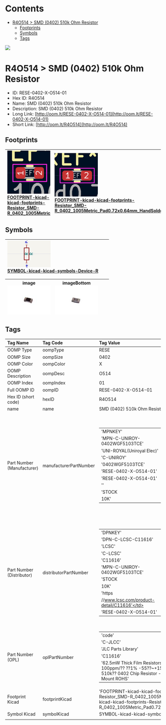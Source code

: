 



Contents
========

* [R4O514 > SMD (0402) 510k Ohm Resistor](#r4o514--smd-0402-510k-ohm-resistor)
	* [Footprints](#footprints)
	* [Symbols](#symbols)
	* [Tags](#tags)
  
![][im]
# R4O514 > SMD (0402) 510k Ohm Resistor

- ID: RESE-0402-X-O514-01
- Hex ID: R4O514
- Name: SMD (0402) 510k Ohm Resistor
- Description: SMD (0402) 510k Ohm Resistor
- Long Link: [http://oom.lt/RESE-0402-X-O514-01](http://oom.lt/RESE-0402-X-O514-01)
- Short Link: [http://oom.lt/R4O514](http://oom.lt/R4O514)

## Footprints
  

|[![](https://raw.githubusercontent.com/oomlout/oomlout_OOMP_eda_V2/main/FOOTPRINT/kicad/kicad-footprints/Resistor_SMD/R_0402_1005Metric/image_140.png)<br>FOOTPRINT-kicad-kicad-footprints-Resistor_SMD-R_0402_1005Metric](https://github.com/oomlout/oomlout_OOMP_eda_V2/tree/main/FOOTPRINT/kicad/kicad-footprints/Resistor_SMD/R_0402_1005Metric/)|[![](https://raw.githubusercontent.com/oomlout/oomlout_OOMP_eda_V2/main/FOOTPRINT/kicad/kicad-footprints/Resistor_SMD/R_0402_1005Metric_Pad0.72x0.64mm_HandSolder/image_140.png)<br>FOOTPRINT-kicad-kicad-footprints-Resistor_SMD-R_0402_1005Metric_Pad0.72x0.64mm_HandSolder](https://github.com/oomlout/oomlout_OOMP_eda_V2/tree/main/FOOTPRINT/kicad/kicad-footprints/Resistor_SMD/R_0402_1005Metric_Pad0.72x0.64mm_HandSolder/)||
| :--- | :--- | :--- |

## Symbols
  

|[![](https://raw.githubusercontent.com/oomlout/oomlout_OOMP_eda_V2/main/SYMBOL/kicad/kicad-symbols/Device/R/image_140.png)<br>SYMBOL-kicad-kicad-symbols-Device-R](https://github.com/oomlout/oomlout_OOMP_eda_V2/tree/main/SYMBOL/kicad/kicad-symbols/Device/R/)|||
| :--- | :--- | :--- |
  

|image<br>[![](https://raw.githubusercontent.com/oomlout/oomlout_OOMP_parts_V2/main/RESE/0402/X/O514/01/image_140.jpg)](https://github.com/oomlout/oomlout_OOMP_parts_V2/tree/main/RESE/0402/X/O514/01/image.jpg)|imageBottom<br>[![](https://raw.githubusercontent.com/oomlout/oomlout_OOMP_parts_V2/main/RESE/0402/X/O514/01/image_BOTTOM_140.jpg)](https://github.com/oomlout/oomlout_OOMP_parts_V2/tree/main/RESE/0402/X/O514/01/image_BOTTOM.jpg)|||
| :---: | :---: | :---: | :---: |

## Tags
  

|Tag Name|Tag Code|Tag Value|
| :--- | :--- | :--- |
|OOMP Type|oompType|RESE|
|OOMP Size|oompSize|0402|
|OOMP Color|oompColor|X|
|OOMP Description|oompDesc|O514|
|OOMP Index|oompIndex|01|
|Full OOMP ID|oompID|RESE-0402-X-O514-01|
|Hex ID (short code)|hexID|R4O514|
|name|name|SMD (0402) 510k Ohm Resistor|
|Part Number (Manufacturer)|manufacturerPartNumber|<table><tr><td>'MPNKEY'</td></tr><tr><td> 'MPN-C-UNIROY-0402WGF5103TCE'</td><td> 'MANUFACTURER'</td></tr><tr><td> 'UNI-ROYAL(Uniroyal Elec)'</td><td> 'MANUCODE'</td></tr><tr><td> 'C-UNIROY'</td><td> 'MPN'</td></tr><tr><td> '0402WGF5103TCE'</td><td> 'OOMPIDPARTIAL'</td></tr><tr><td> 'RESE-0402-X-O514-01'</td><td> 'OOMPID'</td></tr><tr><td> 'RESE-0402-X-O514-01'</td><td> 'LINK'</td></tr><tr><td> ''</td><td> 'tags'</td></tr><tr><td> 'STOCK</td></tr><tr><td>10K'</td></tr></table></td><td> <table><tr><td>'MPNKEY'</td></tr><tr><td> 'MPN-C-UNIROY-0402WGJ0514TCE'</td><td> 'MANUFACTURER'</td></tr><tr><td> 'UNI-ROYAL(Uniroyal Elec)'</td><td> 'MANUCODE'</td></tr><tr><td> 'C-UNIROY'</td><td> 'MPN'</td></tr><tr><td> '0402WGJ0514TCE'</td><td> 'OOMPIDPARTIAL'</td></tr><tr><td> 'RESE-0402-X-O514-01'</td><td> 'OOMPID'</td></tr><tr><td> 'RESE-0402-X-O514-01'</td><td> 'LINK'</td></tr><tr><td> ''</td><td> 'tags'</td></tr><tr><td> 'STOCK</td></tr><tr><td>10K'</td></tr></table></td><td> <table><tr><td>'MPNKEY'</td></tr><tr><td> 'MPN-C-LIZELE-CR0402FF5103G'</td><td> 'MANUFACTURER'</td></tr><tr><td> 'LIZ Elec'</td><td> 'MANUCODE'</td></tr><tr><td> 'C-LIZELE'</td><td> 'MPN'</td></tr><tr><td> 'CR0402FF5103G'</td><td> 'OOMPIDPARTIAL'</td></tr><tr><td> 'RESE-0402-X-O514-01'</td><td> 'OOMPID'</td></tr><tr><td> 'RESE-0402-X-O514-01'</td><td> 'LINK'</td></tr><tr><td> ''</td><td> 'tags'</td></tr><tr><td> 'STOCK</td></tr><tr><td>10K'</td></tr></table></td><td> <table><tr><td>'MPNKEY'</td></tr><tr><td> 'MPN-C-LIZELE-CR0402JF0514G'</td><td> 'MANUFACTURER'</td></tr><tr><td> 'LIZ Elec'</td><td> 'MANUCODE'</td></tr><tr><td> 'C-LIZELE'</td><td> 'MPN'</td></tr><tr><td> 'CR0402JF0514G'</td><td> 'OOMPIDPARTIAL'</td></tr><tr><td> 'RESE-0402-X-O514-01'</td><td> 'OOMPID'</td></tr><tr><td> 'RESE-0402-X-O514-01'</td><td> 'LINK'</td></tr><tr><td> ''</td><td> 'tags'</td></tr><tr><td> 'STOCK</td></tr><tr><td>1K'</td></tr></table></td><td> <table><tr><td>'MPNKEY'</td></tr><tr><td> 'MPN-C-RALEC-RTT025103FTH'</td><td> 'MANUFACTURER'</td></tr><tr><td> 'RALEC'</td><td> 'MANUCODE'</td></tr><tr><td> 'C-RALEC'</td><td> 'MPN'</td></tr><tr><td> 'RTT025103FTH'</td><td> 'OOMPIDPARTIAL'</td></tr><tr><td> 'RESE-0402-X-O514-01'</td><td> 'OOMPID'</td></tr><tr><td> 'RESE-0402-X-O514-01'</td><td> 'LINK'</td></tr><tr><td> ''</td><td> 'tags'</td></tr><tr><td> </td></tr></table></td><td> <table><tr><td>'MPNKEY'</td></tr><tr><td> 'MPN-C-RALEC-RTT02514JTH'</td><td> 'MANUFACTURER'</td></tr><tr><td> 'RALEC'</td><td> 'MANUCODE'</td></tr><tr><td> 'C-RALEC'</td><td> 'MPN'</td></tr><tr><td> 'RTT02514JTH'</td><td> 'OOMPIDPARTIAL'</td></tr><tr><td> 'RESE-0402-X-O514-01'</td><td> 'OOMPID'</td></tr><tr><td> 'RESE-0402-X-O514-01'</td><td> 'LINK'</td></tr><tr><td> ''</td><td> 'tags'</td></tr><tr><td> 'STOCK</td></tr><tr><td>1K'</td></tr></table></td><td> <table><tr><td>'MPNKEY'</td></tr><tr><td> 'MPN-C-KOASPE-RK73B1ETTP514J'</td><td> 'MANUFACTURER'</td></tr><tr><td> 'KOA Speer Elec'</td><td> 'MANUCODE'</td></tr><tr><td> 'C-KOASPE'</td><td> 'MPN'</td></tr><tr><td> 'RK73B1ETTP514J'</td><td> 'OOMPIDPARTIAL'</td></tr><tr><td> 'RESE-0402-X-O514-01'</td><td> 'OOMPID'</td></tr><tr><td> 'RESE-0402-X-O514-01'</td><td> 'LINK'</td></tr><tr><td> ''</td><td> 'tags'</td></tr><tr><td> 'STOCK</td></tr><tr><td>10K'</td></tr></table></td><td> <table><tr><td>'MPNKEY'</td></tr><tr><td> 'MPN-C-YAGEO-RC0402JR-07510KL'</td><td> 'MANUFACTURER'</td></tr><tr><td> 'YAGEO'</td><td> 'MANUCODE'</td></tr><tr><td> 'C-YAGEO'</td><td> 'MPN'</td></tr><tr><td> 'RC0402JR-07510KL'</td><td> 'OOMPIDPARTIAL'</td></tr><tr><td> 'RESE-0402-X-O514-01'</td><td> 'OOMPID'</td></tr><tr><td> 'RESE-0402-X-O514-01'</td><td> 'LINK'</td></tr><tr><td> ''</td><td> 'tags'</td></tr><tr><td> 'STOCK</td></tr><tr><td>10K'</td></tr></table></td><td> <table><tr><td>'MPNKEY'</td></tr><tr><td> 'MPN-C-YAGEO-RC0402FR-07510KL'</td><td> 'MANUFACTURER'</td></tr><tr><td> 'YAGEO'</td><td> 'MANUCODE'</td></tr><tr><td> 'C-YAGEO'</td><td> 'MPN'</td></tr><tr><td> 'RC0402FR-07510KL'</td><td> 'OOMPIDPARTIAL'</td></tr><tr><td> 'RESE-0402-X-O514-01'</td><td> 'OOMPID'</td></tr><tr><td> 'RESE-0402-X-O514-01'</td><td> 'LINK'</td></tr><tr><td> ''</td><td> 'tags'</td></tr><tr><td> 'STOCK</td></tr><tr><td>10K'</td></tr></table></td><td> <table><tr><td>'MPNKEY'</td></tr><tr><td> 'MPN-C-FHGUAN-RC-02K514JT'</td><td> 'MANUFACTURER'</td></tr><tr><td> 'FH (Guangdong Fenghua Advanced Tech)'</td><td> 'MANUCODE'</td></tr><tr><td> 'C-FHGUAN'</td><td> 'MPN'</td></tr><tr><td> 'RC-02K514JT'</td><td> 'OOMPIDPARTIAL'</td></tr><tr><td> 'RESE-0402-X-O514-01'</td><td> 'OOMPID'</td></tr><tr><td> 'RESE-0402-X-O514-01'</td><td> 'LINK'</td></tr><tr><td> ''</td><td> 'tags'</td></tr><tr><td> 'STOCK</td></tr><tr><td>1K'</td></tr></table></td><td> <table><tr><td>'MPNKEY'</td></tr><tr><td> 'MPN-C-FHGUAN-RC-02K5103FT'</td><td> 'MANUFACTURER'</td></tr><tr><td> 'FH (Guangdong Fenghua Advanced Tech)'</td><td> 'MANUCODE'</td></tr><tr><td> 'C-FHGUAN'</td><td> 'MPN'</td></tr><tr><td> 'RC-02K5103FT'</td><td> 'OOMPIDPARTIAL'</td></tr><tr><td> 'RESE-0402-X-O514-01'</td><td> 'OOMPID'</td></tr><tr><td> 'RESE-0402-X-O514-01'</td><td> 'LINK'</td></tr><tr><td> ''</td><td> 'tags'</td></tr><tr><td> 'STOCK</td></tr><tr><td>10K'</td></tr></table></td><td> <table><tr><td>'MPNKEY'</td></tr><tr><td> 'MPN-C-YAGEO-AF0402JR-07510KL'</td><td> 'MANUFACTURER'</td></tr><tr><td> 'YAGEO'</td><td> 'MANUCODE'</td></tr><tr><td> 'C-YAGEO'</td><td> 'MPN'</td></tr><tr><td> 'AF0402JR-07510KL'</td><td> 'OOMPIDPARTIAL'</td></tr><tr><td> 'RESE-0402-X-O514-01'</td><td> 'OOMPID'</td></tr><tr><td> 'RESE-0402-X-O514-01'</td><td> 'LINK'</td></tr><tr><td> ''</td><td> 'tags'</td></tr><tr><td> 'STOCK</td></tr><tr><td>10K'</td></tr></table></td><td> <table><tr><td>'MPNKEY'</td></tr><tr><td> 'MPN-C-YAGEO-AC0402FR-07510KL'</td><td> 'MANUFACTURER'</td></tr><tr><td> 'YAGEO'</td><td> 'MANUCODE'</td></tr><tr><td> 'C-YAGEO'</td><td> 'MPN'</td></tr><tr><td> 'AC0402FR-07510KL'</td><td> 'OOMPIDPARTIAL'</td></tr><tr><td> 'RESE-0402-X-O514-01'</td><td> 'OOMPID'</td></tr><tr><td> 'RESE-0402-X-O514-01'</td><td> 'LINK'</td></tr><tr><td> ''</td><td> 'tags'</td></tr><tr><td> 'STOCK</td></tr><tr><td>10K'</td></tr></table></td><td> <table><tr><td>'MPNKEY'</td></tr><tr><td> 'MPN-C-TAITEC-RM04FTN5103'</td><td> 'MANUFACTURER'</td></tr><tr><td> 'TA-I Tech'</td><td> 'MANUCODE'</td></tr><tr><td> 'C-TAITEC'</td><td> 'MPN'</td></tr><tr><td> 'RM04FTN5103'</td><td> 'OOMPIDPARTIAL'</td></tr><tr><td> 'RESE-0402-X-O514-01'</td><td> 'OOMPID'</td></tr><tr><td> 'RESE-0402-X-O514-01'</td><td> 'LINK'</td></tr><tr><td> ''</td><td> 'tags'</td></tr><tr><td> </td></tr></table></td><td> <table><tr><td>'MPNKEY'</td></tr><tr><td> 'MPN-C-KOASPE-RK73H1ETTP5103F'</td><td> 'MANUFACTURER'</td></tr><tr><td> 'KOA Speer Elec'</td><td> 'MANUCODE'</td></tr><tr><td> 'C-KOASPE'</td><td> 'MPN'</td></tr><tr><td> 'RK73H1ETTP5103F'</td><td> 'OOMPIDPARTIAL'</td></tr><tr><td> 'RESE-0402-X-O514-01'</td><td> 'OOMPID'</td></tr><tr><td> 'RESE-0402-X-O514-01'</td><td> 'LINK'</td></tr><tr><td> ''</td><td> 'tags'</td></tr><tr><td> </td></tr></table></td><td> <table><tr><td>'MPNKEY'</td></tr><tr><td> 'MPN-C-TAITEC-RM04JTN514'</td><td> 'MANUFACTURER'</td></tr><tr><td> 'TA-I Tech'</td><td> 'MANUCODE'</td></tr><tr><td> 'C-TAITEC'</td><td> 'MPN'</td></tr><tr><td> 'RM04JTN514'</td><td> 'OOMPIDPARTIAL'</td></tr><tr><td> 'RESE-0402-X-O514-01'</td><td> 'OOMPID'</td></tr><tr><td> 'RESE-0402-X-O514-01'</td><td> 'LINK'</td></tr><tr><td> ''</td><td> 'tags'</td></tr><tr><td> 'STOCK</td></tr><tr><td>1K'</td></tr></table></td><td> <table><tr><td>'MPNKEY'</td></tr><tr><td> 'MPN-C-WALSIN-WR04X5103FTL'</td><td> 'MANUFACTURER'</td></tr><tr><td> 'Walsin Tech Corp'</td><td> 'MANUCODE'</td></tr><tr><td> 'C-WALSIN'</td><td> 'MPN'</td></tr><tr><td> 'WR04X5103FTL'</td><td> 'OOMPIDPARTIAL'</td></tr><tr><td> 'RESE-0402-X-O514-01'</td><td> 'OOMPID'</td></tr><tr><td> 'RESE-0402-X-O514-01'</td><td> 'LINK'</td></tr><tr><td> ''</td><td> 'tags'</td></tr><tr><td> 'STOCK</td></tr><tr><td>1K'</td></tr></table></td><td> <table><tr><td>'MPNKEY'</td></tr><tr><td> 'MPN-C-WALSIN-WR04X514JTL'</td><td> 'MANUFACTURER'</td></tr><tr><td> 'Walsin Tech Corp'</td><td> 'MANUCODE'</td></tr><tr><td> 'C-WALSIN'</td><td> 'MPN'</td></tr><tr><td> 'WR04X514JTL'</td><td> 'OOMPIDPARTIAL'</td></tr><tr><td> 'RESE-0402-X-O514-01'</td><td> 'OOMPID'</td></tr><tr><td> 'RESE-0402-X-O514-01'</td><td> 'LINK'</td></tr><tr><td> ''</td><td> 'tags'</td></tr><tr><td> </td></tr></table></td><td> <table><tr><td>'MPNKEY'</td></tr><tr><td> 'MPN-C-HKRHON-RCT02510KJLF'</td><td> 'MANUFACTURER'</td></tr><tr><td> 'HKR(Hong Kong Resistors)'</td><td> 'MANUCODE'</td></tr><tr><td> 'C-HKRHON'</td><td> 'MPN'</td></tr><tr><td> 'RCT02510KJLF'</td><td> 'OOMPIDPARTIAL'</td></tr><tr><td> 'RESE-0402-X-O514-01'</td><td> 'OOMPID'</td></tr><tr><td> 'RESE-0402-X-O514-01'</td><td> 'LINK'</td></tr><tr><td> ''</td><td> 'tags'</td></tr><tr><td> </td></tr></table></td><td> <table><tr><td>'MPNKEY'</td></tr><tr><td> 'MPN-C-TAITEC-RMS04FT5103'</td><td> 'MANUFACTURER'</td></tr><tr><td> 'TA-I Tech'</td><td> 'MANUCODE'</td></tr><tr><td> 'C-TAITEC'</td><td> 'MPN'</td></tr><tr><td> 'RMS04FT5103'</td><td> 'OOMPIDPARTIAL'</td></tr><tr><td> 'RESE-0402-X-O514-01'</td><td> 'OOMPID'</td></tr><tr><td> 'RESE-0402-X-O514-01'</td><td> 'LINK'</td></tr><tr><td> ''</td><td> 'tags'</td></tr><tr><td> 'STOCK</td></tr><tr><td>1K'</td></tr></table></td><td> <table><tr><td>'MPNKEY'</td></tr><tr><td> 'MPN-C-YAGEO-AC0402DR-07510KL'</td><td> 'MANUFACTURER'</td></tr><tr><td> 'YAGEO'</td><td> 'MANUCODE'</td></tr><tr><td> 'C-YAGEO'</td><td> 'MPN'</td></tr><tr><td> 'AC0402DR-07510KL'</td><td> 'OOMPIDPARTIAL'</td></tr><tr><td> 'RESE-0402-X-O514-01'</td><td> 'OOMPID'</td></tr><tr><td> 'RESE-0402-X-O514-01'</td><td> 'LINK'</td></tr><tr><td> ''</td><td> 'tags'</td></tr><tr><td> 'STOCK</td></tr><tr><td>10K'</td></tr></table></td><td> <table><tr><td>'MPNKEY'</td></tr><tr><td> 'MPN-C-YAGEO-AC0402JR-07510KL'</td><td> 'MANUFACTURER'</td></tr><tr><td> 'YAGEO'</td><td> 'MANUCODE'</td></tr><tr><td> 'C-YAGEO'</td><td> 'MPN'</td></tr><tr><td> 'AC0402JR-07510KL'</td><td> 'OOMPIDPARTIAL'</td></tr><tr><td> 'RESE-0402-X-O514-01'</td><td> 'OOMPID'</td></tr><tr><td> 'RESE-0402-X-O514-01'</td><td> 'LINK'</td></tr><tr><td> ''</td><td> 'tags'</td></tr><tr><td> 'STOCK</td></tr><tr><td>10K'</td></tr></table></td><td> <table><tr><td>'MPNKEY'</td></tr><tr><td> 'MPN-C-FHGUAN-RC-02W514JT'</td><td> 'MANUFACTURER'</td></tr><tr><td> 'FH (Guangdong Fenghua Advanced Tech)'</td><td> 'MANUCODE'</td></tr><tr><td> 'C-FHGUAN'</td><td> 'MPN'</td></tr><tr><td> 'RC-02W514JT'</td><td> 'OOMPIDPARTIAL'</td></tr><tr><td> 'RESE-0402-X-O514-01'</td><td> 'OOMPID'</td></tr><tr><td> 'RESE-0402-X-O514-01'</td><td> 'LINK'</td></tr><tr><td> ''</td><td> 'tags'</td></tr><tr><td> 'STOCK</td></tr><tr><td>1K'</td></tr></table></td><td> <table><tr><td>'MPNKEY'</td></tr><tr><td> 'MPN-C-FHGUAN-RC-02W5103FT'</td><td> 'MANUFACTURER'</td></tr><tr><td> 'FH (Guangdong Fenghua Advanced Tech)'</td><td> 'MANUCODE'</td></tr><tr><td> 'C-FHGUAN'</td><td> 'MPN'</td></tr><tr><td> 'RC-02W5103FT'</td><td> 'OOMPIDPARTIAL'</td></tr><tr><td> 'RESE-0402-X-O514-01'</td><td> 'OOMPID'</td></tr><tr><td> 'RESE-0402-X-O514-01'</td><td> 'LINK'</td></tr><tr><td> ''</td><td> 'tags'</td></tr><tr><td> </td></tr></table></td><td> <table><tr><td>'MPNKEY'</td></tr><tr><td> 'MPN-C-KAMAYA-RMC10K514FTH'</td><td> 'MANUFACTURER'</td></tr><tr><td> 'KAMAYA'</td><td> 'MANUCODE'</td></tr><tr><td> 'C-KAMAYA'</td><td> 'MPN'</td></tr><tr><td> 'RMC10K514FTH'</td><td> 'OOMPIDPARTIAL'</td></tr><tr><td> 'RESE-0402-X-O514-01'</td><td> 'OOMPID'</td></tr><tr><td> 'RESE-0402-X-O514-01'</td><td> 'LINK'</td></tr><tr><td> ''</td><td> 'tags'</td></tr><tr><td> 'STOCK</td></tr><tr><td>1K'</td></tr></table></td><td> <table><tr><td>'MPNKEY'</td></tr><tr><td> 'MPN-C-TYOHM-RMC0402510K1%N'</td><td> 'MANUFACTURER'</td></tr><tr><td> 'TyoHM'</td><td> 'MANUCODE'</td></tr><tr><td> 'C-TYOHM'</td><td> 'MPN'</td></tr><tr><td> 'RMC0402510K1%N'</td><td> 'OOMPIDPARTIAL'</td></tr><tr><td> 'RESE-0402-X-O514-01'</td><td> 'OOMPID'</td></tr><tr><td> 'RESE-0402-X-O514-01'</td><td> 'LINK'</td></tr><tr><td> ''</td><td> 'tags'</td></tr><tr><td> 'STOCK</td></tr><tr><td>1K'</td></tr></table></td><td> <table><tr><td>'MPNKEY'</td></tr><tr><td> 'MPN-C-RESIST-AECR0402F510KK9'</td><td> 'MANUFACTURER'</td></tr><tr><td> 'Resistor.Today'</td><td> 'MANUCODE'</td></tr><tr><td> 'C-RESIST'</td><td> 'MPN'</td></tr><tr><td> 'AECR0402F510KK9'</td><td> 'OOMPIDPARTIAL'</td></tr><tr><td> 'RESE-0402-X-O514-01'</td><td> 'OOMPID'</td></tr><tr><td> 'RESE-0402-X-O514-01'</td><td> 'LINK'</td></tr><tr><td> ''</td><td> 'tags'</td></tr><tr><td> 'STOCK</td></tr><tr><td>10K'</td></tr></table></td><td> <table><tr><td>'MPNKEY'</td></tr><tr><td> 'MPN-C-RESIST-HPCR0402F510KK9'</td><td> 'MANUFACTURER'</td></tr><tr><td> 'Resistor.Today'</td><td> 'MANUCODE'</td></tr><tr><td> 'C-RESIST'</td><td> 'MPN'</td></tr><tr><td> 'HPCR0402F510KK9'</td><td> 'OOMPIDPARTIAL'</td></tr><tr><td> 'RESE-0402-X-O514-01'</td><td> 'OOMPID'</td></tr><tr><td> 'RESE-0402-X-O514-01'</td><td> 'LINK'</td></tr><tr><td> ''</td><td> 'tags'</td></tr><tr><td> 'STOCK</td></tr><tr><td>10K'</td></tr></table></td><td> <table><tr><td>'MPNKEY'</td></tr><tr><td> 'MPN-C-UNIROY-0402WGD5103TCE'</td><td> 'MANUFACTURER'</td></tr><tr><td> 'UNI-ROYAL(Uniroyal Elec)'</td><td> 'MANUCODE'</td></tr><tr><td> 'C-UNIROY'</td><td> 'MPN'</td></tr><tr><td> '0402WGD5103TCE'</td><td> 'OOMPIDPARTIAL'</td></tr><tr><td> 'RESE-0402-X-O514-01'</td><td> 'OOMPID'</td></tr><tr><td> 'RESE-0402-X-O514-01'</td><td> 'LINK'</td></tr><tr><td> ''</td><td> 'tags'</td></tr><tr><td> 'STOCK</td></tr><tr><td>10K'</td></tr></table></td><td> <table><tr><td>'MPNKEY'</td></tr><tr><td> 'MPN-C-VIKING-CR-02FL6--510K'</td><td> 'MANUFACTURER'</td></tr><tr><td> 'Viking Tech'</td><td> 'MANUCODE'</td></tr><tr><td> 'C-VIKING'</td><td> 'MPN'</td></tr><tr><td> 'CR-02FL6--510K'</td><td> 'OOMPIDPARTIAL'</td></tr><tr><td> 'RESE-0402-X-O514-01'</td><td> 'OOMPID'</td></tr><tr><td> 'RESE-0402-X-O514-01'</td><td> 'LINK'</td></tr><tr><td> ''</td><td> 'tags'</td></tr><tr><td> </td></tr></table></td><td> <table><tr><td>'MPNKEY'</td></tr><tr><td> 'MPN-C-PANASO-ERJ2GEJ514X'</td><td> 'MANUFACTURER'</td></tr><tr><td> 'PANASONIC'</td><td> 'MANUCODE'</td></tr><tr><td> 'C-PANASO'</td><td> 'MPN'</td></tr><tr><td> 'ERJ2GEJ514X'</td><td> 'OOMPIDPARTIAL'</td></tr><tr><td> 'RESE-0402-X-O514-01'</td><td> 'OOMPID'</td></tr><tr><td> 'RESE-0402-X-O514-01'</td><td> 'LINK'</td></tr><tr><td> ''</td><td> 'tags'</td></tr><tr><td> 'STOCK</td></tr><tr><td>10K'</td></tr></table></td><td> <table><tr><td>'MPNKEY'</td></tr><tr><td> 'MPN-C-PANASO-ERJ2RKF5103X'</td><td> 'MANUFACTURER'</td></tr><tr><td> 'PANASONIC'</td><td> 'MANUCODE'</td></tr><tr><td> 'C-PANASO'</td><td> 'MPN'</td></tr><tr><td> 'ERJ2RKF5103X'</td><td> 'OOMPIDPARTIAL'</td></tr><tr><td> 'RESE-0402-X-O514-01'</td><td> 'OOMPID'</td></tr><tr><td> 'RESE-0402-X-O514-01'</td><td> 'LINK'</td></tr><tr><td> ''</td><td> 'tags'</td></tr><tr><td> </td></tr></table></td><td> <table><tr><td>'MPNKEY'</td></tr><tr><td> 'MPN-C-WALSIN-MR04X5103FTL'</td><td> 'MANUFACTURER'</td></tr><tr><td> 'Walsin Tech Corp'</td><td> 'MANUCODE'</td></tr><tr><td> 'C-WALSIN'</td><td> 'MPN'</td></tr><tr><td> 'MR04X5103FTL'</td><td> 'OOMPIDPARTIAL'</td></tr><tr><td> 'RESE-0402-X-O514-01'</td><td> 'OOMPID'</td></tr><tr><td> 'RESE-0402-X-O514-01'</td><td> 'LINK'</td></tr><tr><td> ''</td><td> 'tags'</td></tr><tr><td> 'STOCK</td></tr><tr><td>1K'</td></tr></table></td><td> <table><tr><td>'MPNKEY'</td></tr><tr><td> 'MPN-C-VISHAY-CRCW0402510KFKED'</td><td> 'MANUFACTURER'</td></tr><tr><td> 'Vishay Intertech'</td><td> 'MANUCODE'</td></tr><tr><td> 'C-VISHAY'</td><td> 'MPN'</td></tr><tr><td> 'CRCW0402510KFKED'</td><td> 'OOMPIDPARTIAL'</td></tr><tr><td> 'RESE-0402-X-O514-01'</td><td> 'OOMPID'</td></tr><tr><td> 'RESE-0402-X-O514-01'</td><td> 'LINK'</td></tr><tr><td> ''</td><td> 'tags'</td></tr><tr><td> </td></tr></table></td><td> <table><tr><td>'MPNKEY'</td></tr><tr><td> 'MPN-C-VISHAY-CRCW0402510KJNED'</td><td> 'MANUFACTURER'</td></tr><tr><td> 'Vishay Intertech'</td><td> 'MANUCODE'</td></tr><tr><td> 'C-VISHAY'</td><td> 'MPN'</td></tr><tr><td> 'CRCW0402510KJNED'</td><td> 'OOMPIDPARTIAL'</td></tr><tr><td> 'RESE-0402-X-O514-01'</td><td> 'OOMPID'</td></tr><tr><td> 'RESE-0402-X-O514-01'</td><td> 'LINK'</td></tr><tr><td> ''</td><td> 'tags'</td></tr><tr><td> </td></tr></table></td><td> <table><tr><td>'MPNKEY'</td></tr><tr><td> 'MPN-C-ROHMSE-MCR01MZPF5103'</td><td> 'MANUFACTURER'</td></tr><tr><td> 'ROHM Semicon'</td><td> 'MANUCODE'</td></tr><tr><td> 'C-ROHMSE'</td><td> 'MPN'</td></tr><tr><td> 'MCR01MZPF5103'</td><td> 'OOMPIDPARTIAL'</td></tr><tr><td> 'RESE-0402-X-O514-01'</td><td> 'OOMPID'</td></tr><tr><td> 'RESE-0402-X-O514-01'</td><td> 'LINK'</td></tr><tr><td> ''</td><td> 'tags'</td></tr><tr><td> 'STOCK</td></tr><tr><td>1K'</td></tr></table></td><td> <table><tr><td>'MPNKEY'</td></tr><tr><td> 'MPN-C-PANASO-ERJPA2J514X'</td><td> 'MANUFACTURER'</td></tr><tr><td> 'PANASONIC'</td><td> 'MANUCODE'</td></tr><tr><td> 'C-PANASO'</td><td> 'MPN'</td></tr><tr><td> 'ERJPA2J514X'</td><td> 'OOMPIDPARTIAL'</td></tr><tr><td> 'RESE-0402-X-O514-01'</td><td> 'OOMPID'</td></tr><tr><td> 'RESE-0402-X-O514-01'</td><td> 'LINK'</td></tr><tr><td> ''</td><td> 'tags'</td></tr><tr><td> </td></tr></table></td><td> <table><tr><td>'MPNKEY'</td></tr><tr><td> 'MPN-C-PANASO-ERJPA2F5103X'</td><td> 'MANUFACTURER'</td></tr><tr><td> 'PANASONIC'</td><td> 'MANUCODE'</td></tr><tr><td> 'C-PANASO'</td><td> 'MPN'</td></tr><tr><td> 'ERJPA2F5103X'</td><td> 'OOMPIDPARTIAL'</td></tr><tr><td> 'RESE-0402-X-O514-01'</td><td> 'OOMPID'</td></tr><tr><td> 'RESE-0402-X-O514-01'</td><td> 'LINK'</td></tr><tr><td> ''</td><td> 'tags'</td></tr><tr><td> </td></tr></table></td><td> <table><tr><td>'MPNKEY'</td></tr><tr><td> 'MPN-C-WALSIN-SR04X514JTL'</td><td> 'MANUFACTURER'</td></tr><tr><td> 'Walsin Tech Corp'</td><td> 'MANUCODE'</td></tr><tr><td> 'C-WALSIN'</td><td> 'MPN'</td></tr><tr><td> 'SR04X514JTL'</td><td> 'OOMPIDPARTIAL'</td></tr><tr><td> 'RESE-0402-X-O514-01'</td><td> 'OOMPID'</td></tr><tr><td> 'RESE-0402-X-O514-01'</td><td> 'LINK'</td></tr><tr><td> ''</td><td> 'tags'</td></tr><tr><td> 'STOCK</td></tr><tr><td>1K'</td></tr></table></td><td> <table><tr><td>'MPNKEY'</td></tr><tr><td> 'MPN-C-EVEROH-CR0402F510KQ10Z'</td><td> 'MANUFACTURER'</td></tr><tr><td> 'Ever Ohms Tech'</td><td> 'MANUCODE'</td></tr><tr><td> 'C-EVEROH'</td><td> 'MPN'</td></tr><tr><td> 'CR0402F510KQ10Z'</td><td> 'OOMPIDPARTIAL'</td></tr><tr><td> 'RESE-0402-X-O514-01'</td><td> 'OOMPID'</td></tr><tr><td> 'RESE-0402-X-O514-01'</td><td> 'LINK'</td></tr><tr><td> ''</td><td> 'tags'</td></tr><tr><td> </td></tr></table></td><td> <table><tr><td>'MPNKEY'</td></tr><tr><td> 'MPN-C-EVEROH-CR0402J510KQ10Z'</td><td> 'MANUFACTURER'</td></tr><tr><td> 'Ever Ohms Tech'</td><td> 'MANUCODE'</td></tr><tr><td> 'C-EVEROH'</td><td> 'MPN'</td></tr><tr><td> 'CR0402J510KQ10Z'</td><td> 'OOMPIDPARTIAL'</td></tr><tr><td> 'RESE-0402-X-O514-01'</td><td> 'OOMPID'</td></tr><tr><td> 'RESE-0402-X-O514-01'</td><td> 'LINK'</td></tr><tr><td> ''</td><td> 'tags'</td></tr><tr><td> 'STOCK</td></tr><tr><td>10K'</td></tr></table></td><td> <table><tr><td>'MPNKEY'</td></tr><tr><td> 'MPN-C-UNIROY-NQ02WGF5103TCE'</td><td> 'MANUFACTURER'</td></tr><tr><td> 'UNI-ROYAL(Uniroyal Elec)'</td><td> 'MANUCODE'</td></tr><tr><td> 'C-UNIROY'</td><td> 'MPN'</td></tr><tr><td> 'NQ02WGF5103TCE'</td><td> 'OOMPIDPARTIAL'</td></tr><tr><td> 'RESE-0402-X-O514-01'</td><td> 'OOMPID'</td></tr><tr><td> 'RESE-0402-X-O514-01'</td><td> 'LINK'</td></tr><tr><td> ''</td><td> 'tags'</td></tr><tr><td> </td></tr></table></td><td> <table><tr><td>'MPNKEY'</td></tr><tr><td> 'MPN-C-UNIROY-CQ02WGJ0514TCE'</td><td> 'MANUFACTURER'</td></tr><tr><td> 'UNI-ROYAL(Uniroyal Elec)'</td><td> 'MANUCODE'</td></tr><tr><td> 'C-UNIROY'</td><td> 'MPN'</td></tr><tr><td> 'CQ02WGJ0514TCE'</td><td> 'OOMPIDPARTIAL'</td></tr><tr><td> 'RESE-0402-X-O514-01'</td><td> 'OOMPID'</td></tr><tr><td> 'RESE-0402-X-O514-01'</td><td> 'LINK'</td></tr><tr><td> ''</td><td> 'tags'</td></tr><tr><td> </td></tr></table></td><td> <table><tr><td>'MPNKEY'</td></tr><tr><td> 'MPN-C-YAGEO-AA0402FR-07510KL'</td><td> 'MANUFACTURER'</td></tr><tr><td> 'YAGEO'</td><td> 'MANUCODE'</td></tr><tr><td> 'C-YAGEO'</td><td> 'MPN'</td></tr><tr><td> 'AA0402FR-07510KL'</td><td> 'OOMPIDPARTIAL'</td></tr><tr><td> 'RESE-0402-X-O514-01'</td><td> 'OOMPID'</td></tr><tr><td> 'RESE-0402-X-O514-01'</td><td> 'LINK'</td></tr><tr><td> ''</td><td> 'tags'</td></tr><tr><td> </td></tr></table></td><td> <table><tr><td>'MPNKEY'</td></tr><tr><td> 'MPN-C-TECONN-CRG0402F510K'</td><td> 'MANUFACTURER'</td></tr><tr><td> 'TE Connectivity'</td><td> 'MANUCODE'</td></tr><tr><td> 'C-TECONN'</td><td> 'MPN'</td></tr><tr><td> 'CRG0402F510K'</td><td> 'OOMPIDPARTIAL'</td></tr><tr><td> 'RESE-0402-X-O514-01'</td><td> 'OOMPID'</td></tr><tr><td> 'RESE-0402-X-O514-01'</td><td> 'LINK'</td></tr><tr><td> ''</td><td> 'tags'</td></tr><tr><td> </td></tr></table></td><td> <table><tr><td>'MPNKEY'</td></tr><tr><td> 'MPN-C-PANASO-ERJ-U02D5103X'</td><td> 'MANUFACTURER'</td></tr><tr><td> 'PANASONIC'</td><td> 'MANUCODE'</td></tr><tr><td> 'C-PANASO'</td><td> 'MPN'</td></tr><tr><td> 'ERJ-U02D5103X'</td><td> 'OOMPIDPARTIAL'</td></tr><tr><td> 'RESE-0402-X-O514-01'</td><td> 'OOMPID'</td></tr><tr><td> 'RESE-0402-X-O514-01'</td><td> 'LINK'</td></tr><tr><td> ''</td><td> 'tags'</td></tr><tr><td> </td></tr></table>|
|Part Number (Distributor)|distributorPartNumber|<table><tr><td>'DPNKEY'</td></tr><tr><td> 'DPN-C-LCSC-C11616'</td><td> 'DISTRIBUTOR'</td></tr><tr><td> 'LCSC'</td><td> 'DISTRCODE'</td></tr><tr><td> 'C-LCSC'</td><td> 'DPN'</td></tr><tr><td> 'C11616'</td><td> 'MPN'</td></tr><tr><td> 'MPN-C-UNIROY-0402WGF5103TCE'</td><td> 'TAGS'</td></tr><tr><td> 'STOCK</td></tr><tr><td>10K'</td><td> 'LINK'</td></tr><tr><td> 'https</td></tr><tr><td>//www.lcsc.com/product-detail/C11616'</td><td> 'OOMPID'</td></tr><tr><td> 'RESE-0402-X-O514-01'</td></tr></table></td><td> <table><tr><td>'DPNKEY'</td></tr><tr><td> 'DPN-C-LCSC-C25564'</td><td> 'DISTRIBUTOR'</td></tr><tr><td> 'LCSC'</td><td> 'DISTRCODE'</td></tr><tr><td> 'C-LCSC'</td><td> 'DPN'</td></tr><tr><td> 'C25564'</td><td> 'MPN'</td></tr><tr><td> 'MPN-C-UNIROY-0402WGJ0514TCE'</td><td> 'TAGS'</td></tr><tr><td> 'STOCK</td></tr><tr><td>10K'</td><td> 'LINK'</td></tr><tr><td> 'https</td></tr><tr><td>//www.lcsc.com/product-detail/C25564'</td><td> 'OOMPID'</td></tr><tr><td> 'RESE-0402-X-O514-01'</td></tr></table></td><td> <table><tr><td>'DPNKEY'</td></tr><tr><td> 'DPN-C-LCSC-C100463'</td><td> 'DISTRIBUTOR'</td></tr><tr><td> 'LCSC'</td><td> 'DISTRCODE'</td></tr><tr><td> 'C-LCSC'</td><td> 'DPN'</td></tr><tr><td> 'C100463'</td><td> 'MPN'</td></tr><tr><td> 'MPN-C-LIZELE-CR0402FF5103G'</td><td> 'TAGS'</td></tr><tr><td> 'STOCK</td></tr><tr><td>10K'</td><td> 'LINK'</td></tr><tr><td> 'https</td></tr><tr><td>//www.lcsc.com/product-detail/C100463'</td><td> 'OOMPID'</td></tr><tr><td> 'RESE-0402-X-O514-01'</td></tr></table></td><td> <table><tr><td>'DPNKEY'</td></tr><tr><td> 'DPN-C-LCSC-C100667'</td><td> 'DISTRIBUTOR'</td></tr><tr><td> 'LCSC'</td><td> 'DISTRCODE'</td></tr><tr><td> 'C-LCSC'</td><td> 'DPN'</td></tr><tr><td> 'C100667'</td><td> 'MPN'</td></tr><tr><td> 'MPN-C-LIZELE-CR0402JF0514G'</td><td> 'TAGS'</td></tr><tr><td> 'STOCK</td></tr><tr><td>1K'</td><td> 'LINK'</td></tr><tr><td> 'https</td></tr><tr><td>//www.lcsc.com/product-detail/C100667'</td><td> 'OOMPID'</td></tr><tr><td> 'RESE-0402-X-O514-01'</td></tr></table></td><td> <table><tr><td>'DPNKEY'</td></tr><tr><td> 'DPN-C-LCSC-C103081'</td><td> 'DISTRIBUTOR'</td></tr><tr><td> 'LCSC'</td><td> 'DISTRCODE'</td></tr><tr><td> 'C-LCSC'</td><td> 'DPN'</td></tr><tr><td> 'C103081'</td><td> 'MPN'</td></tr><tr><td> 'MPN-C-RALEC-RTT025103FTH'</td><td> 'TAGS'</td></tr><tr><td> </td><td> 'LINK'</td></tr><tr><td> 'https</td></tr><tr><td>//www.lcsc.com/product-detail/C103081'</td><td> 'OOMPID'</td></tr><tr><td> 'RESE-0402-X-O514-01'</td></tr></table></td><td> <table><tr><td>'DPNKEY'</td></tr><tr><td> 'DPN-C-LCSC-C103088'</td><td> 'DISTRIBUTOR'</td></tr><tr><td> 'LCSC'</td><td> 'DISTRCODE'</td></tr><tr><td> 'C-LCSC'</td><td> 'DPN'</td></tr><tr><td> 'C103088'</td><td> 'MPN'</td></tr><tr><td> 'MPN-C-RALEC-RTT02514JTH'</td><td> 'TAGS'</td></tr><tr><td> 'STOCK</td></tr><tr><td>1K'</td><td> 'LINK'</td></tr><tr><td> 'https</td></tr><tr><td>//www.lcsc.com/product-detail/C103088'</td><td> 'OOMPID'</td></tr><tr><td> 'RESE-0402-X-O514-01'</td></tr></table></td><td> <table><tr><td>'DPNKEY'</td></tr><tr><td> 'DPN-C-LCSC-C131598'</td><td> 'DISTRIBUTOR'</td></tr><tr><td> 'LCSC'</td><td> 'DISTRCODE'</td></tr><tr><td> 'C-LCSC'</td><td> 'DPN'</td></tr><tr><td> 'C131598'</td><td> 'MPN'</td></tr><tr><td> 'MPN-C-KOASPE-RK73B1ETTP514J'</td><td> 'TAGS'</td></tr><tr><td> 'STOCK</td></tr><tr><td>10K'</td><td> 'LINK'</td></tr><tr><td> 'https</td></tr><tr><td>//www.lcsc.com/product-detail/C131598'</td><td> 'OOMPID'</td></tr><tr><td> 'RESE-0402-X-O514-01'</td></tr></table></td><td> <table><tr><td>'DPNKEY'</td></tr><tr><td> 'DPN-C-LCSC-C137861'</td><td> 'DISTRIBUTOR'</td></tr><tr><td> 'LCSC'</td><td> 'DISTRCODE'</td></tr><tr><td> 'C-LCSC'</td><td> 'DPN'</td></tr><tr><td> 'C137861'</td><td> 'MPN'</td></tr><tr><td> 'MPN-C-YAGEO-RC0402JR-07510KL'</td><td> 'TAGS'</td></tr><tr><td> 'STOCK</td></tr><tr><td>10K'</td><td> 'LINK'</td></tr><tr><td> 'https</td></tr><tr><td>//www.lcsc.com/product-detail/C137861'</td><td> 'OOMPID'</td></tr><tr><td> 'RESE-0402-X-O514-01'</td></tr></table></td><td> <table><tr><td>'DPNKEY'</td></tr><tr><td> 'DPN-C-LCSC-C137961'</td><td> 'DISTRIBUTOR'</td></tr><tr><td> 'LCSC'</td><td> 'DISTRCODE'</td></tr><tr><td> 'C-LCSC'</td><td> 'DPN'</td></tr><tr><td> 'C137961'</td><td> 'MPN'</td></tr><tr><td> 'MPN-C-YAGEO-RC0402FR-07510KL'</td><td> 'TAGS'</td></tr><tr><td> 'STOCK</td></tr><tr><td>10K'</td><td> 'LINK'</td></tr><tr><td> 'https</td></tr><tr><td>//www.lcsc.com/product-detail/C137961'</td><td> 'OOMPID'</td></tr><tr><td> 'RESE-0402-X-O514-01'</td></tr></table></td><td> <table><tr><td>'DPNKEY'</td></tr><tr><td> 'DPN-C-LCSC-C140141'</td><td> 'DISTRIBUTOR'</td></tr><tr><td> 'LCSC'</td><td> 'DISTRCODE'</td></tr><tr><td> 'C-LCSC'</td><td> 'DPN'</td></tr><tr><td> 'C140141'</td><td> 'MPN'</td></tr><tr><td> 'MPN-C-FHGUAN-RC-02K514JT'</td><td> 'TAGS'</td></tr><tr><td> 'STOCK</td></tr><tr><td>1K'</td><td> 'LINK'</td></tr><tr><td> 'https</td></tr><tr><td>//www.lcsc.com/product-detail/C140141'</td><td> 'OOMPID'</td></tr><tr><td> 'RESE-0402-X-O514-01'</td></tr></table></td><td> <table><tr><td>'DPNKEY'</td></tr><tr><td> 'DPN-C-LCSC-C140142'</td><td> 'DISTRIBUTOR'</td></tr><tr><td> 'LCSC'</td><td> 'DISTRCODE'</td></tr><tr><td> 'C-LCSC'</td><td> 'DPN'</td></tr><tr><td> 'C140142'</td><td> 'MPN'</td></tr><tr><td> 'MPN-C-FHGUAN-RC-02K5103FT'</td><td> 'TAGS'</td></tr><tr><td> 'STOCK</td></tr><tr><td>10K'</td><td> 'LINK'</td></tr><tr><td> 'https</td></tr><tr><td>//www.lcsc.com/product-detail/C140142'</td><td> 'OOMPID'</td></tr><tr><td> 'RESE-0402-X-O514-01'</td></tr></table></td><td> <table><tr><td>'DPNKEY'</td></tr><tr><td> 'DPN-C-LCSC-C144067'</td><td> 'DISTRIBUTOR'</td></tr><tr><td> 'LCSC'</td><td> 'DISTRCODE'</td></tr><tr><td> 'C-LCSC'</td><td> 'DPN'</td></tr><tr><td> 'C144067'</td><td> 'MPN'</td></tr><tr><td> 'MPN-C-YAGEO-AF0402JR-07510KL'</td><td> 'TAGS'</td></tr><tr><td> 'STOCK</td></tr><tr><td>10K'</td><td> 'LINK'</td></tr><tr><td> 'https</td></tr><tr><td>//www.lcsc.com/product-detail/C144067'</td><td> 'OOMPID'</td></tr><tr><td> 'RESE-0402-X-O514-01'</td></tr></table></td><td> <table><tr><td>'DPNKEY'</td></tr><tr><td> 'DPN-C-LCSC-C144751'</td><td> 'DISTRIBUTOR'</td></tr><tr><td> 'LCSC'</td><td> 'DISTRCODE'</td></tr><tr><td> 'C-LCSC'</td><td> 'DPN'</td></tr><tr><td> 'C144751'</td><td> 'MPN'</td></tr><tr><td> 'MPN-C-YAGEO-AC0402FR-07510KL'</td><td> 'TAGS'</td></tr><tr><td> 'STOCK</td></tr><tr><td>10K'</td><td> 'LINK'</td></tr><tr><td> 'https</td></tr><tr><td>//www.lcsc.com/product-detail/C144751'</td><td> 'OOMPID'</td></tr><tr><td> 'RESE-0402-X-O514-01'</td></tr></table></td><td> <table><tr><td>'DPNKEY'</td></tr><tr><td> 'DPN-C-LCSC-C156113'</td><td> 'DISTRIBUTOR'</td></tr><tr><td> 'LCSC'</td><td> 'DISTRCODE'</td></tr><tr><td> 'C-LCSC'</td><td> 'DPN'</td></tr><tr><td> 'C156113'</td><td> 'MPN'</td></tr><tr><td> 'MPN-C-TAITEC-RM04FTN5103'</td><td> 'TAGS'</td></tr><tr><td> </td><td> 'LINK'</td></tr><tr><td> 'https</td></tr><tr><td>//www.lcsc.com/product-detail/C156113'</td><td> 'OOMPID'</td></tr><tr><td> 'RESE-0402-X-O514-01'</td></tr></table></td><td> <table><tr><td>'DPNKEY'</td></tr><tr><td> 'DPN-C-LCSC-C159992'</td><td> 'DISTRIBUTOR'</td></tr><tr><td> 'LCSC'</td><td> 'DISTRCODE'</td></tr><tr><td> 'C-LCSC'</td><td> 'DPN'</td></tr><tr><td> 'C159992'</td><td> 'MPN'</td></tr><tr><td> 'MPN-C-KOASPE-RK73H1ETTP5103F'</td><td> 'TAGS'</td></tr><tr><td> </td><td> 'LINK'</td></tr><tr><td> 'https</td></tr><tr><td>//www.lcsc.com/product-detail/C159992'</td><td> 'OOMPID'</td></tr><tr><td> 'RESE-0402-X-O514-01'</td></tr></table></td><td> <table><tr><td>'DPNKEY'</td></tr><tr><td> 'DPN-C-LCSC-C162820'</td><td> 'DISTRIBUTOR'</td></tr><tr><td> 'LCSC'</td><td> 'DISTRCODE'</td></tr><tr><td> 'C-LCSC'</td><td> 'DPN'</td></tr><tr><td> 'C162820'</td><td> 'MPN'</td></tr><tr><td> 'MPN-C-TAITEC-RM04JTN514'</td><td> 'TAGS'</td></tr><tr><td> 'STOCK</td></tr><tr><td>1K'</td><td> 'LINK'</td></tr><tr><td> 'https</td></tr><tr><td>//www.lcsc.com/product-detail/C162820'</td><td> 'OOMPID'</td></tr><tr><td> 'RESE-0402-X-O514-01'</td></tr></table></td><td> <table><tr><td>'DPNKEY'</td></tr><tr><td> 'DPN-C-LCSC-C168237'</td><td> 'DISTRIBUTOR'</td></tr><tr><td> 'LCSC'</td><td> 'DISTRCODE'</td></tr><tr><td> 'C-LCSC'</td><td> 'DPN'</td></tr><tr><td> 'C168237'</td><td> 'MPN'</td></tr><tr><td> 'MPN-C-WALSIN-WR04X5103FTL'</td><td> 'TAGS'</td></tr><tr><td> 'STOCK</td></tr><tr><td>1K'</td><td> 'LINK'</td></tr><tr><td> 'https</td></tr><tr><td>//www.lcsc.com/product-detail/C168237'</td><td> 'OOMPID'</td></tr><tr><td> 'RESE-0402-X-O514-01'</td></tr></table></td><td> <table><tr><td>'DPNKEY'</td></tr><tr><td> 'DPN-C-LCSC-C170418'</td><td> 'DISTRIBUTOR'</td></tr><tr><td> 'LCSC'</td><td> 'DISTRCODE'</td></tr><tr><td> 'C-LCSC'</td><td> 'DPN'</td></tr><tr><td> 'C170418'</td><td> 'MPN'</td></tr><tr><td> 'MPN-C-WALSIN-WR04X514JTL'</td><td> 'TAGS'</td></tr><tr><td> </td><td> 'LINK'</td></tr><tr><td> 'https</td></tr><tr><td>//www.lcsc.com/product-detail/C170418'</td><td> 'OOMPID'</td></tr><tr><td> 'RESE-0402-X-O514-01'</td></tr></table></td><td> <table><tr><td>'DPNKEY'</td></tr><tr><td> 'DPN-C-LCSC-C174238'</td><td> 'DISTRIBUTOR'</td></tr><tr><td> 'LCSC'</td><td> 'DISTRCODE'</td></tr><tr><td> 'C-LCSC'</td><td> 'DPN'</td></tr><tr><td> 'C174238'</td><td> 'MPN'</td></tr><tr><td> 'MPN-C-HKRHON-RCT02510KJLF'</td><td> 'TAGS'</td></tr><tr><td> </td><td> 'LINK'</td></tr><tr><td> 'https</td></tr><tr><td>//www.lcsc.com/product-detail/C174238'</td><td> 'OOMPID'</td></tr><tr><td> 'RESE-0402-X-O514-01'</td></tr></table></td><td> <table><tr><td>'DPNKEY'</td></tr><tr><td> 'DPN-C-LCSC-C208906'</td><td> 'DISTRIBUTOR'</td></tr><tr><td> 'LCSC'</td><td> 'DISTRCODE'</td></tr><tr><td> 'C-LCSC'</td><td> 'DPN'</td></tr><tr><td> 'C208906'</td><td> 'MPN'</td></tr><tr><td> 'MPN-C-TAITEC-RMS04FT5103'</td><td> 'TAGS'</td></tr><tr><td> 'STOCK</td></tr><tr><td>1K'</td><td> 'LINK'</td></tr><tr><td> 'https</td></tr><tr><td>//www.lcsc.com/product-detail/C208906'</td><td> 'OOMPID'</td></tr><tr><td> 'RESE-0402-X-O514-01'</td></tr></table></td><td> <table><tr><td>'DPNKEY'</td></tr><tr><td> 'DPN-C-LCSC-C226720'</td><td> 'DISTRIBUTOR'</td></tr><tr><td> 'LCSC'</td><td> 'DISTRCODE'</td></tr><tr><td> 'C-LCSC'</td><td> 'DPN'</td></tr><tr><td> 'C226720'</td><td> 'MPN'</td></tr><tr><td> 'MPN-C-YAGEO-AC0402DR-07510KL'</td><td> 'TAGS'</td></tr><tr><td> 'STOCK</td></tr><tr><td>10K'</td><td> 'LINK'</td></tr><tr><td> 'https</td></tr><tr><td>//www.lcsc.com/product-detail/C226720'</td><td> 'OOMPID'</td></tr><tr><td> 'RESE-0402-X-O514-01'</td></tr></table></td><td> <table><tr><td>'DPNKEY'</td></tr><tr><td> 'DPN-C-LCSC-C227388'</td><td> 'DISTRIBUTOR'</td></tr><tr><td> 'LCSC'</td><td> 'DISTRCODE'</td></tr><tr><td> 'C-LCSC'</td><td> 'DPN'</td></tr><tr><td> 'C227388'</td><td> 'MPN'</td></tr><tr><td> 'MPN-C-YAGEO-AC0402JR-07510KL'</td><td> 'TAGS'</td></tr><tr><td> 'STOCK</td></tr><tr><td>10K'</td><td> 'LINK'</td></tr><tr><td> 'https</td></tr><tr><td>//www.lcsc.com/product-detail/C227388'</td><td> 'OOMPID'</td></tr><tr><td> 'RESE-0402-X-O514-01'</td></tr></table></td><td> <table><tr><td>'DPNKEY'</td></tr><tr><td> 'DPN-C-LCSC-C258135'</td><td> 'DISTRIBUTOR'</td></tr><tr><td> 'LCSC'</td><td> 'DISTRCODE'</td></tr><tr><td> 'C-LCSC'</td><td> 'DPN'</td></tr><tr><td> 'C258135'</td><td> 'MPN'</td></tr><tr><td> 'MPN-C-FHGUAN-RC-02W514JT'</td><td> 'TAGS'</td></tr><tr><td> 'STOCK</td></tr><tr><td>1K'</td><td> 'LINK'</td></tr><tr><td> 'https</td></tr><tr><td>//www.lcsc.com/product-detail/C258135'</td><td> 'OOMPID'</td></tr><tr><td> 'RESE-0402-X-O514-01'</td></tr></table></td><td> <table><tr><td>'DPNKEY'</td></tr><tr><td> 'DPN-C-LCSC-C321537'</td><td> 'DISTRIBUTOR'</td></tr><tr><td> 'LCSC'</td><td> 'DISTRCODE'</td></tr><tr><td> 'C-LCSC'</td><td> 'DPN'</td></tr><tr><td> 'C321537'</td><td> 'MPN'</td></tr><tr><td> 'MPN-C-FHGUAN-RC-02W5103FT'</td><td> 'TAGS'</td></tr><tr><td> </td><td> 'LINK'</td></tr><tr><td> 'https</td></tr><tr><td>//www.lcsc.com/product-detail/C321537'</td><td> 'OOMPID'</td></tr><tr><td> 'RESE-0402-X-O514-01'</td></tr></table></td><td> <table><tr><td>'DPNKEY'</td></tr><tr><td> 'DPN-C-LCSC-C323637'</td><td> 'DISTRIBUTOR'</td></tr><tr><td> 'LCSC'</td><td> 'DISTRCODE'</td></tr><tr><td> 'C-LCSC'</td><td> 'DPN'</td></tr><tr><td> 'C323637'</td><td> 'MPN'</td></tr><tr><td> 'MPN-C-KAMAYA-RMC10K514FTH'</td><td> 'TAGS'</td></tr><tr><td> 'STOCK</td></tr><tr><td>1K'</td><td> 'LINK'</td></tr><tr><td> 'https</td></tr><tr><td>//www.lcsc.com/product-detail/C323637'</td><td> 'OOMPID'</td></tr><tr><td> 'RESE-0402-X-O514-01'</td></tr></table></td><td> <table><tr><td>'DPNKEY'</td></tr><tr><td> 'DPN-C-LCSC-C325572'</td><td> 'DISTRIBUTOR'</td></tr><tr><td> 'LCSC'</td><td> 'DISTRCODE'</td></tr><tr><td> 'C-LCSC'</td><td> 'DPN'</td></tr><tr><td> 'C325572'</td><td> 'MPN'</td></tr><tr><td> 'MPN-C-TYOHM-RMC0402510K1%N'</td><td> 'TAGS'</td></tr><tr><td> 'STOCK</td></tr><tr><td>1K'</td><td> 'LINK'</td></tr><tr><td> 'https</td></tr><tr><td>//www.lcsc.com/product-detail/C325572'</td><td> 'OOMPID'</td></tr><tr><td> 'RESE-0402-X-O514-01'</td></tr></table></td><td> <table><tr><td>'DPNKEY'</td></tr><tr><td> 'DPN-C-LCSC-C328323'</td><td> 'DISTRIBUTOR'</td></tr><tr><td> 'LCSC'</td><td> 'DISTRCODE'</td></tr><tr><td> 'C-LCSC'</td><td> 'DPN'</td></tr><tr><td> 'C328323'</td><td> 'MPN'</td></tr><tr><td> 'MPN-C-RESIST-AECR0402F510KK9'</td><td> 'TAGS'</td></tr><tr><td> 'STOCK</td></tr><tr><td>10K'</td><td> 'LINK'</td></tr><tr><td> 'https</td></tr><tr><td>//www.lcsc.com/product-detail/C328323'</td><td> 'OOMPID'</td></tr><tr><td> 'RESE-0402-X-O514-01'</td></tr></table></td><td> <table><tr><td>'DPNKEY'</td></tr><tr><td> 'DPN-C-LCSC-C365024'</td><td> 'DISTRIBUTOR'</td></tr><tr><td> 'LCSC'</td><td> 'DISTRCODE'</td></tr><tr><td> 'C-LCSC'</td><td> 'DPN'</td></tr><tr><td> 'C365024'</td><td> 'MPN'</td></tr><tr><td> 'MPN-C-RESIST-HPCR0402F510KK9'</td><td> 'TAGS'</td></tr><tr><td> 'STOCK</td></tr><tr><td>10K'</td><td> 'LINK'</td></tr><tr><td> 'https</td></tr><tr><td>//www.lcsc.com/product-detail/C365024'</td><td> 'OOMPID'</td></tr><tr><td> 'RESE-0402-X-O514-01'</td></tr></table></td><td> <table><tr><td>'DPNKEY'</td></tr><tr><td> 'DPN-C-LCSC-C407727'</td><td> 'DISTRIBUTOR'</td></tr><tr><td> 'LCSC'</td><td> 'DISTRCODE'</td></tr><tr><td> 'C-LCSC'</td><td> 'DPN'</td></tr><tr><td> 'C407727'</td><td> 'MPN'</td></tr><tr><td> 'MPN-C-UNIROY-0402WGD5103TCE'</td><td> 'TAGS'</td></tr><tr><td> 'STOCK</td></tr><tr><td>10K'</td><td> 'LINK'</td></tr><tr><td> 'https</td></tr><tr><td>//www.lcsc.com/product-detail/C407727'</td><td> 'OOMPID'</td></tr><tr><td> 'RESE-0402-X-O514-01'</td></tr></table></td><td> <table><tr><td>'DPNKEY'</td></tr><tr><td> 'DPN-C-LCSC-C409698'</td><td> 'DISTRIBUTOR'</td></tr><tr><td> 'LCSC'</td><td> 'DISTRCODE'</td></tr><tr><td> 'C-LCSC'</td><td> 'DPN'</td></tr><tr><td> 'C409698'</td><td> 'MPN'</td></tr><tr><td> 'MPN-C-VIKING-CR-02FL6--510K'</td><td> 'TAGS'</td></tr><tr><td> </td><td> 'LINK'</td></tr><tr><td> 'https</td></tr><tr><td>//www.lcsc.com/product-detail/C409698'</td><td> 'OOMPID'</td></tr><tr><td> 'RESE-0402-X-O514-01'</td></tr></table></td><td> <table><tr><td>'DPNKEY'</td></tr><tr><td> 'DPN-C-LCSC-C413026'</td><td> 'DISTRIBUTOR'</td></tr><tr><td> 'LCSC'</td><td> 'DISTRCODE'</td></tr><tr><td> 'C-LCSC'</td><td> 'DPN'</td></tr><tr><td> 'C413026'</td><td> 'MPN'</td></tr><tr><td> 'MPN-C-PANASO-ERJ2GEJ514X'</td><td> 'TAGS'</td></tr><tr><td> 'STOCK</td></tr><tr><td>10K'</td><td> 'LINK'</td></tr><tr><td> 'https</td></tr><tr><td>//www.lcsc.com/product-detail/C413026'</td><td> 'OOMPID'</td></tr><tr><td> 'RESE-0402-X-O514-01'</td></tr></table></td><td> <table><tr><td>'DPNKEY'</td></tr><tr><td> 'DPN-C-LCSC-C413120'</td><td> 'DISTRIBUTOR'</td></tr><tr><td> 'LCSC'</td><td> 'DISTRCODE'</td></tr><tr><td> 'C-LCSC'</td><td> 'DPN'</td></tr><tr><td> 'C413120'</td><td> 'MPN'</td></tr><tr><td> 'MPN-C-PANASO-ERJ2RKF5103X'</td><td> 'TAGS'</td></tr><tr><td> </td><td> 'LINK'</td></tr><tr><td> 'https</td></tr><tr><td>//www.lcsc.com/product-detail/C413120'</td><td> 'OOMPID'</td></tr><tr><td> 'RESE-0402-X-O514-01'</td></tr></table></td><td> <table><tr><td>'DPNKEY'</td></tr><tr><td> 'DPN-C-LCSC-C431807'</td><td> 'DISTRIBUTOR'</td></tr><tr><td> 'LCSC'</td><td> 'DISTRCODE'</td></tr><tr><td> 'C-LCSC'</td><td> 'DPN'</td></tr><tr><td> 'C431807'</td><td> 'MPN'</td></tr><tr><td> 'MPN-C-WALSIN-MR04X5103FTL'</td><td> 'TAGS'</td></tr><tr><td> 'STOCK</td></tr><tr><td>1K'</td><td> 'LINK'</td></tr><tr><td> 'https</td></tr><tr><td>//www.lcsc.com/product-detail/C431807'</td><td> 'OOMPID'</td></tr><tr><td> 'RESE-0402-X-O514-01'</td></tr></table></td><td> <table><tr><td>'DPNKEY'</td></tr><tr><td> 'DPN-C-LCSC-C482199'</td><td> 'DISTRIBUTOR'</td></tr><tr><td> 'LCSC'</td><td> 'DISTRCODE'</td></tr><tr><td> 'C-LCSC'</td><td> 'DPN'</td></tr><tr><td> 'C482199'</td><td> 'MPN'</td></tr><tr><td> 'MPN-C-VISHAY-CRCW0402510KFKED'</td><td> 'TAGS'</td></tr><tr><td> </td><td> 'LINK'</td></tr><tr><td> 'https</td></tr><tr><td>//www.lcsc.com/product-detail/C482199'</td><td> 'OOMPID'</td></tr><tr><td> 'RESE-0402-X-O514-01'</td></tr></table></td><td> <table><tr><td>'DPNKEY'</td></tr><tr><td> 'DPN-C-LCSC-C482285'</td><td> 'DISTRIBUTOR'</td></tr><tr><td> 'LCSC'</td><td> 'DISTRCODE'</td></tr><tr><td> 'C-LCSC'</td><td> 'DPN'</td></tr><tr><td> 'C482285'</td><td> 'MPN'</td></tr><tr><td> 'MPN-C-VISHAY-CRCW0402510KJNED'</td><td> 'TAGS'</td></tr><tr><td> </td><td> 'LINK'</td></tr><tr><td> 'https</td></tr><tr><td>//www.lcsc.com/product-detail/C482285'</td><td> 'OOMPID'</td></tr><tr><td> 'RESE-0402-X-O514-01'</td></tr></table></td><td> <table><tr><td>'DPNKEY'</td></tr><tr><td> 'DPN-C-LCSC-C509675'</td><td> 'DISTRIBUTOR'</td></tr><tr><td> 'LCSC'</td><td> 'DISTRCODE'</td></tr><tr><td> 'C-LCSC'</td><td> 'DPN'</td></tr><tr><td> 'C509675'</td><td> 'MPN'</td></tr><tr><td> 'MPN-C-ROHMSE-MCR01MZPF5103'</td><td> 'TAGS'</td></tr><tr><td> 'STOCK</td></tr><tr><td>1K'</td><td> 'LINK'</td></tr><tr><td> 'https</td></tr><tr><td>//www.lcsc.com/product-detail/C509675'</td><td> 'OOMPID'</td></tr><tr><td> 'RESE-0402-X-O514-01'</td></tr></table></td><td> <table><tr><td>'DPNKEY'</td></tr><tr><td> 'DPN-C-LCSC-C542939'</td><td> 'DISTRIBUTOR'</td></tr><tr><td> 'LCSC'</td><td> 'DISTRCODE'</td></tr><tr><td> 'C-LCSC'</td><td> 'DPN'</td></tr><tr><td> 'C542939'</td><td> 'MPN'</td></tr><tr><td> 'MPN-C-PANASO-ERJPA2J514X'</td><td> 'TAGS'</td></tr><tr><td> </td><td> 'LINK'</td></tr><tr><td> 'https</td></tr><tr><td>//www.lcsc.com/product-detail/C542939'</td><td> 'OOMPID'</td></tr><tr><td> 'RESE-0402-X-O514-01'</td></tr></table></td><td> <table><tr><td>'DPNKEY'</td></tr><tr><td> 'DPN-C-LCSC-C541936'</td><td> 'DISTRIBUTOR'</td></tr><tr><td> 'LCSC'</td><td> 'DISTRCODE'</td></tr><tr><td> 'C-LCSC'</td><td> 'DPN'</td></tr><tr><td> 'C541936'</td><td> 'MPN'</td></tr><tr><td> 'MPN-C-PANASO-ERJPA2F5103X'</td><td> 'TAGS'</td></tr><tr><td> </td><td> 'LINK'</td></tr><tr><td> 'https</td></tr><tr><td>//www.lcsc.com/product-detail/C541936'</td><td> 'OOMPID'</td></tr><tr><td> 'RESE-0402-X-O514-01'</td></tr></table></td><td> <table><tr><td>'DPNKEY'</td></tr><tr><td> 'DPN-C-LCSC-C880869'</td><td> 'DISTRIBUTOR'</td></tr><tr><td> 'LCSC'</td><td> 'DISTRCODE'</td></tr><tr><td> 'C-LCSC'</td><td> 'DPN'</td></tr><tr><td> 'C880869'</td><td> 'MPN'</td></tr><tr><td> 'MPN-C-WALSIN-SR04X514JTL'</td><td> 'TAGS'</td></tr><tr><td> 'STOCK</td></tr><tr><td>1K'</td><td> 'LINK'</td></tr><tr><td> 'https</td></tr><tr><td>//www.lcsc.com/product-detail/C880869'</td><td> 'OOMPID'</td></tr><tr><td> 'RESE-0402-X-O514-01'</td></tr></table></td><td> <table><tr><td>'DPNKEY'</td></tr><tr><td> 'DPN-C-LCSC-C880994'</td><td> 'DISTRIBUTOR'</td></tr><tr><td> 'LCSC'</td><td> 'DISTRCODE'</td></tr><tr><td> 'C-LCSC'</td><td> 'DPN'</td></tr><tr><td> 'C880994'</td><td> 'MPN'</td></tr><tr><td> 'MPN-C-EVEROH-CR0402F510KQ10Z'</td><td> 'TAGS'</td></tr><tr><td> </td><td> 'LINK'</td></tr><tr><td> 'https</td></tr><tr><td>//www.lcsc.com/product-detail/C880994'</td><td> 'OOMPID'</td></tr><tr><td> 'RESE-0402-X-O514-01'</td></tr></table></td><td> <table><tr><td>'DPNKEY'</td></tr><tr><td> 'DPN-C-LCSC-C881211'</td><td> 'DISTRIBUTOR'</td></tr><tr><td> 'LCSC'</td><td> 'DISTRCODE'</td></tr><tr><td> 'C-LCSC'</td><td> 'DPN'</td></tr><tr><td> 'C881211'</td><td> 'MPN'</td></tr><tr><td> 'MPN-C-EVEROH-CR0402J510KQ10Z'</td><td> 'TAGS'</td></tr><tr><td> 'STOCK</td></tr><tr><td>10K'</td><td> 'LINK'</td></tr><tr><td> 'https</td></tr><tr><td>//www.lcsc.com/product-detail/C881211'</td><td> 'OOMPID'</td></tr><tr><td> 'RESE-0402-X-O514-01'</td></tr></table></td><td> <table><tr><td>'DPNKEY'</td></tr><tr><td> 'DPN-C-LCSC-C965249'</td><td> 'DISTRIBUTOR'</td></tr><tr><td> 'LCSC'</td><td> 'DISTRCODE'</td></tr><tr><td> 'C-LCSC'</td><td> 'DPN'</td></tr><tr><td> 'C965249'</td><td> 'MPN'</td></tr><tr><td> 'MPN-C-UNIROY-NQ02WGF5103TCE'</td><td> 'TAGS'</td></tr><tr><td> </td><td> 'LINK'</td></tr><tr><td> 'https</td></tr><tr><td>//www.lcsc.com/product-detail/C965249'</td><td> 'OOMPID'</td></tr><tr><td> 'RESE-0402-X-O514-01'</td></tr></table></td><td> <table><tr><td>'DPNKEY'</td></tr><tr><td> 'DPN-C-LCSC-C966688'</td><td> 'DISTRIBUTOR'</td></tr><tr><td> 'LCSC'</td><td> 'DISTRCODE'</td></tr><tr><td> 'C-LCSC'</td><td> 'DPN'</td></tr><tr><td> 'C966688'</td><td> 'MPN'</td></tr><tr><td> 'MPN-C-UNIROY-CQ02WGJ0514TCE'</td><td> 'TAGS'</td></tr><tr><td> </td><td> 'LINK'</td></tr><tr><td> 'https</td></tr><tr><td>//www.lcsc.com/product-detail/C966688'</td><td> 'OOMPID'</td></tr><tr><td> 'RESE-0402-X-O514-01'</td></tr></table></td><td> <table><tr><td>'DPNKEY'</td></tr><tr><td> 'DPN-C-LCSC-C2097057'</td><td> 'DISTRIBUTOR'</td></tr><tr><td> 'LCSC'</td><td> 'DISTRCODE'</td></tr><tr><td> 'C-LCSC'</td><td> 'DPN'</td></tr><tr><td> 'C2097057'</td><td> 'MPN'</td></tr><tr><td> 'MPN-C-YAGEO-AA0402FR-07510KL'</td><td> 'TAGS'</td></tr><tr><td> </td><td> 'LINK'</td></tr><tr><td> 'https</td></tr><tr><td>//www.lcsc.com/product-detail/C2097057'</td><td> 'OOMPID'</td></tr><tr><td> 'RESE-0402-X-O514-01'</td></tr></table></td><td> <table><tr><td>'DPNKEY'</td></tr><tr><td> 'DPN-C-LCSC-C2098914'</td><td> 'DISTRIBUTOR'</td></tr><tr><td> 'LCSC'</td><td> 'DISTRCODE'</td></tr><tr><td> 'C-LCSC'</td><td> 'DPN'</td></tr><tr><td> 'C2098914'</td><td> 'MPN'</td></tr><tr><td> 'MPN-C-TECONN-CRG0402F510K'</td><td> 'TAGS'</td></tr><tr><td> </td><td> 'LINK'</td></tr><tr><td> 'https</td></tr><tr><td>//www.lcsc.com/product-detail/C2098914'</td><td> 'OOMPID'</td></tr><tr><td> 'RESE-0402-X-O514-01'</td></tr></table></td><td> <table><tr><td>'DPNKEY'</td></tr><tr><td> 'DPN-C-LCSC-C2105526'</td><td> 'DISTRIBUTOR'</td></tr><tr><td> 'LCSC'</td><td> 'DISTRCODE'</td></tr><tr><td> 'C-LCSC'</td><td> 'DPN'</td></tr><tr><td> 'C2105526'</td><td> 'MPN'</td></tr><tr><td> 'MPN-C-PANASO-ERJ-U02D5103X'</td><td> 'TAGS'</td></tr><tr><td> </td><td> 'LINK'</td></tr><tr><td> 'https</td></tr><tr><td>//www.lcsc.com/product-detail/C2105526'</td><td> 'OOMPID'</td></tr><tr><td> 'RESE-0402-X-O514-01'</td></tr></table>|
|Part Number (OPL)|oplPartNumber|<table><tr><td>'code'</td></tr><tr><td> 'C-JLCC'</td><td> 'name'</td></tr><tr><td> 'JLC Parts Library'</td><td> 'partID'</td></tr><tr><td> 'C11616'</td><td> 'partName'</td></tr><tr><td> '62.5mW Thick Film Resistors 50V ??100ppm/?? ??1% -55??~+155?? 510k?? 0402  Chip Resistor - Surface Mount ROHS'</td></tr></table>|
|Footprint Kicad|footprintKicad|'FOOTPRINT-kicad-kicad-footprints-Resistor_SMD-R_0402_1005Metric', 'FOOTPRINT-kicad-kicad-footprints-Resistor_SMD-R_0402_1005Metric_Pad0.72x0.64mm_HandSolder'|
|Symbol Kicad|symbolKicad|SYMBOL-kicad-kicad-symbols-Device-R|
||||



[im]: image_450.jpg
